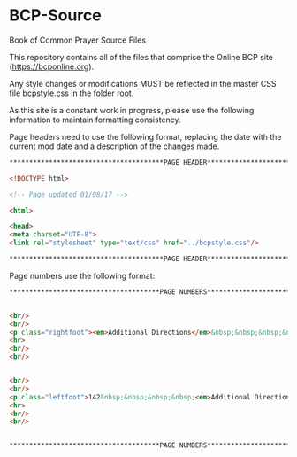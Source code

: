 # BCP-Source
Book of Common Prayer Source Files

This repository contains all of the files that comprise the Online BCP site (https://bcponline.org).

Any style changes or modifications MUST be reflected in the master CSS file bcpstyle.css in the folder root.

As this site is a constant work in progress, please use the following information to maintain formatting consistency.

Page headers need to use the following format, replacing the date with the current mod date and a description of the changes made.
```html
***************************************PAGE HEADER****************************************

<!DOCTYPE html>

<!-- Page updated 01/08/17 -->

<html>

<head>
<meta charset="UTF-8">
<link rel="stylesheet" type="text/css" href="../bcpstyle.css"/>

***************************************PAGE HEADER****************************************
```

Page numbers use the following format:
```html
**************************************PAGE NUMBERS****************************************


<br/>
<br/>
<p class="rightfoot"><em>Additional Directions</em>&nbsp;&nbsp;&nbsp;&nbsp;143</p>
<hr>
<br/>
<br/>


<br/>
<br/>
<p class="leftfoot">142&nbsp;&nbsp;&nbsp;&nbsp;<em>Additional Directions</em></p>
<hr>
<br/>
<br/>


**************************************PAGE NUMBERS****************************************
```
